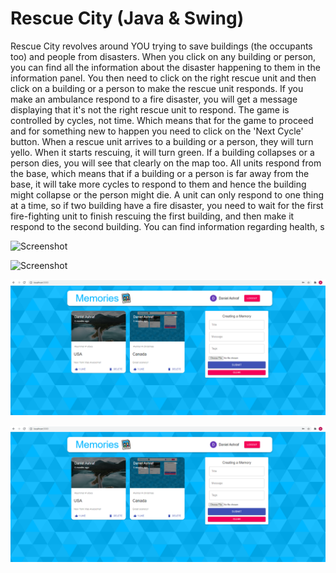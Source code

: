 # Rescue City (Java & Swing)

Rescue City revolves around YOU trying to save buildings (the occupants too) and people from disasters. When you click on any building or person, you can find all the information about the disaster happening to them in the information panel. You then need to click on the right rescue unit and then click on a building or a person to make the rescue unit responds. If you make an ambulance respond to a fire disaster, you will get a message displaying that it's not the right rescue unit to respond.
The game is controlled by cycles, not time. Which means that for the game to proceed and for something new to happen you need to click on the 'Next Cycle' button.
When a rescue unit arrives to a building or a person, they will turn yello. When it starts rescuing, it will turn green. If a building collapses or a person dies, you will see that clearly on the map too. All units respond from the base, which means that if a building or a person is far away from the base, it will take more cycles to respond to them and hence the building might collapse or the person might die. A unit can only respond to one thing at a time, so if two building have a fire disaster, you need to wait for the first fire-fighting unit to finish rescuing the first building, and then make it respond to the second building. You can find information regarding health, s

![Screenshot](https://github.com/danielashrafk/rescue-city/blob/master/RescueSimulation-M2/r2.png)

![Screenshot](https://github.com/danielashrafk/rescue-city/blob/master/RescueSimulation-M2/r1.png)

![Screenshot](https://github.com/danielashrafk/memories-project/blob/main/client/public/memories%20-%201.png)

![Screenshot](https://github.com/danielashrafk/memories-project/blob/main/client/public/memories%20-%201.png)
